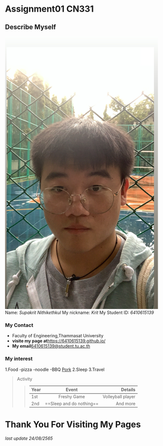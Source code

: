 __Assignment01 CN331__
===================

**Describe Myself**
------------------

![profilePic, The handsome guy](/profilepic.jpg)
Name: *Supakrit Nithikethkul*
My nickname: *Krit*
My Student ID: *6410615139*

### My Contact
- Faculty of Engineering,Thammasat University
- **visite my page at**<https://6410615139.github.io/>
- **My email**6410615139@student.tu.ac.th

### My interest
1.Food
    -pizza
    -noodle
    -BBQ [Pork](/pigicon.jpg)
2.Sleep
3.Travel

>Activity
>
>>|   Year  |    Event             |    Details    |
>>| :---    |        :----:        |          ---: |
>>| 1st     | Freshy Game          | Volleyball player   |
>>| 2nd     | ==Sleep and do nothing== | And more      |

# Thank You For Visiting My Pages

###### last update 24/08/2565